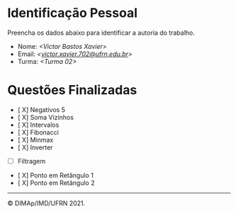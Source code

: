 ﻿# Identificação Pessoal

Preencha os dados abaixo para identificar a autoria do trabalho.

- Nome: *\<Victor Bastos Xavier>*
- Email: *\<victor.xavier.702@ufrn.edu.br>*
- Turma: *\<Turma 02>*

# Questões Finalizadas

- [ X] Negativos 5
- [ X] Soma Vizinhos
- [ X] Intervalos
- [ X] Fibonacci
- [ X] Minmax
- [ X] Inverter
- [ ] Filtragem
- [ X] Ponto em Retângulo 1
- [ X] Ponto em Retângulo 2


--------
&copy; DIMAp/IMD/UFRN 2021.

